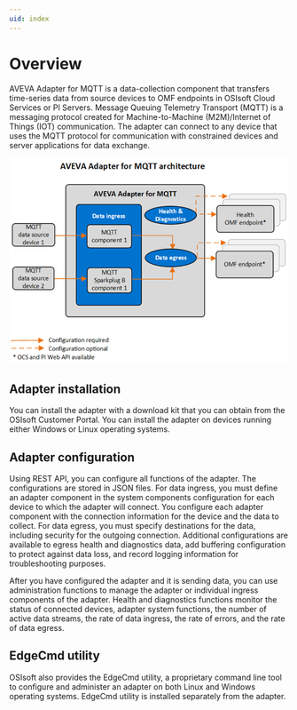 ```yaml
---
uid: index
---
```


# Overview

AVEVA Adapter for MQTT is a data-collection component that transfers time-series data from source devices to OMF endpoints in OSIsoft Cloud Services or PI Servers. Message Queuing Telemetry Transport (MQTT) is a messaging protocol created for Machine-to-Machine (M2M)/Internet of Things (IOT) communication. The adapter can connect to any device that uses the MQTT protocol for communication with constrained devices and server applications for data exchange.

![PI Adapter for MQTT architecture](images/pi-adapter-for-mqtt-architecture-diagram.png)

## Adapter installation

You can install the adapter with a download kit that you can obtain from the OSIsoft Customer Portal. You can install the adapter on devices running either Windows or Linux operating systems.

## Adapter configuration

Using REST API, you can configure all functions of the adapter. The configurations are stored in JSON files. For data ingress, you must define an adapter component in the system components configuration for each device to which the adapter will connect. You configure each adapter component with the connection information for the device and the data to collect. For data egress, you must specify destinations for the data, including security for the outgoing connection. Additional configurations are available to egress health and diagnostics data, add buffering configuration to protect against data loss, and record logging information for troubleshooting purposes.

After you have configured the adapter and it is sending data, you can use administration functions to manage the adapter or individual ingress components of the adapter. Health and diagnostics functions monitor the status of connected devices, adapter system functions, the number of active data streams, the rate of data ingress, the rate of errors, and the rate of data egress.

## EdgeCmd utility

OSIsoft also provides the EdgeCmd utility, a proprietary command line tool to configure and administer an adapter on both Linux and Windows operating systems. EdgeCmd utility is installed separately from the adapter.
